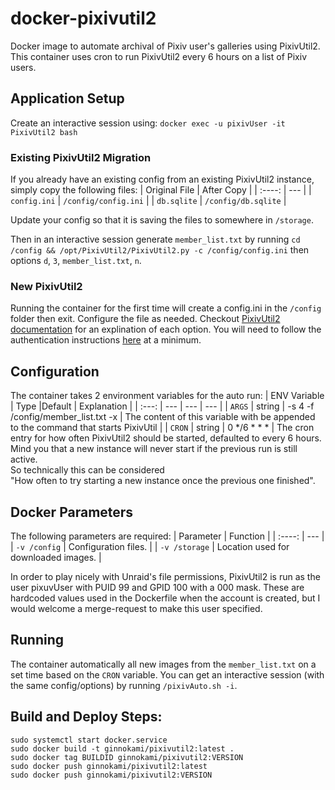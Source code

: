 # docker-pixivutil2
Docker image to automate archival of Pixiv user's galleries using PixivUtil2. This container uses cron to run PixivUtil2 every 6 hours on a list of Pixiv users.

## Application Setup
Create an interactive session using:
```docker exec -u pixivUser -it PixivUtil2 bash```
### Existing PixivUtil2 Migration
If you already have an existing config from an existing PixivUtil2 instance, simply copy the following files:
| Original File | After Copy |
| :----: | --- |
| `config.ini` | `/config/config.ini` |
| `db.sqlite` | `/config/db.sqlite` |

Update your config so that it is saving the files to somewhere in `/storage`.

Then in an interactive session generate `member_list.txt` by running `cd /config && /opt/PixivUtil2/PixivUtil2.py -c /config/config.ini` then options `d`, `3`, `member_list.txt`, `n`.

### New PixivUtil2
Running the container for the first time will create a config.ini in the `/config` folder then exit. Configure the file as needed. Checkout [PixivUtil2 documentation](https://github.com/Nandaka/PixivUtil2) for an explination of each option. You will need to follow the authentication instructions [here](https://github.com/Nandaka/PixivUtil2/tree/master?tab=readme-ov-file#a-usage) at a minimum.

## Configuration
The container takes 2 environment variables for the auto run:
| ENV Variable | Type |Default | Explanation |
| :---: | --- | --- | --- |
| `ARGS` | string | -s 4 -f /config/member_list.txt -x | The content of this variable with be appended<br>to the command that starts PixivUtil |
| `CRON` | string | 0 */6 * * * | The cron entry for how often PixivUtil2 should be started, defaulted to every 6 hours.<br>Mind you that a new instance will never start if the previous run is still active.<br>So technically this can be considered<br>"How often to try starting a new instance once the previous one finished".

## Docker Parameters
The following parameters are required:
| Parameter | Function |
| :----: | --- |
| `-v /config` | Configuration files. |
| `-v /storage` | Location used for downloaded images. |

In order to play nicely with Unraid's file permissions, PixivUtil2 is run as the user pixuvUser with PUID 99 and GPID 100 with a 000 mask. These are hardcoded values used in the Dockerfile when the account is created, but I would welcome a merge-request to make this user specified.

## Running
The container automatically all new images from the `member_list.txt` on a set time based on the `CRON` variable. You can get an interactive session (with the same config/options) by running `/pixivAuto.sh -i`.

## Build and Deploy Steps:
```
sudo systemctl start docker.service
sudo docker build -t ginnokami/pixivutil2:latest .
sudo docker tag BUILDID ginnokami/pixivutil2:VERSION
sudo docker push ginnokami/pixivutil2:latest
sudo docker push ginnokami/pixivutil2:VERSION
```
